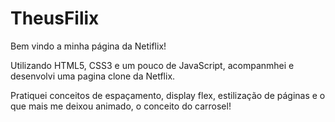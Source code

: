 # TheusFilix

Bem vindo a minha página da Netiflix!

Utilizando HTML5, CSS3 e um pouco de JavaScript, acompanmhei e desenvolvi uma pagina clone da Netflix.

Pratiquei conceitos de espaçamento, display flex, estilização de páginas e o que mais me deixou animado, o conceito do carrosel!

